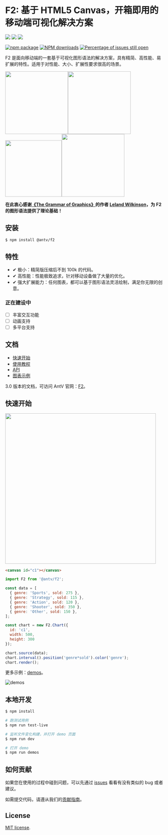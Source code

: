# F2: 基于 HTML5 Canvas，开箱即用的移动端可视化解决方案

[![](https://img.shields.io/travis/antvis/f2.svg)](https://travis-ci.org/antvis/f2)
![](https://img.shields.io/badge/language-javascript-red.svg)
![](https://img.shields.io/badge/license-MIT-000000.svg)

[![npm package](https://img.shields.io/npm/v/@antv/f2.svg)](https://www.npmjs.com/package/@antv/f2)
[![NPM downloads](http://img.shields.io/npm/dm/@antv/f2.svg)](https://npmjs.org/package/@antv/f2)
[![Percentage of issues still open](http://isitmaintained.com/badge/open/antvis/f2.svg)](http://isitmaintained.com/project/antvis/f2 "Percentage of issues still open")

F2 是面向移动端的一套基于可视化图形语法的解决方案，具有精简、高性能、易扩展的特性。适用于对性能、大小、扩展性要求很高的场景。

<img src="https://gw.alipayobjects.com/zos/rmsportal/JrymDHcnHRIgSDglEYNY.gif" width="200"><img src="https://gw.alipayobjects.com/zos/rmsportal/aqUteypLffbwVhjKwtZe.gif" width="200"><img src="https://gw.alipayobjects.com/zos/rmsportal/FkXzykmbYhPDqDpouJsg.gif" width="180"><img src="https://gw.alipayobjects.com/zos/rmsportal/ntPqElbzargYvMnJcxVX.gif" width="200">

**在此衷心感谢[《The Grammar of Graphics》](https://www.cs.uic.edu/~wilkinson/TheGrammarOfGraphics/GOG.html)的作者 [Leland Wilkinson](https://en.wikipedia.org/wiki/Leland_Wilkinson)，为 F2 的图形语法提供了理论基础！**

## 安装

```bash
$ npm install @antv/f2
```

## 特性
- ✔︎ 极小：精简版压缩后不到 100k 的代码。
- ✔︎ 高性能：性能极致追求，针对移动设备做了大量的优化。
- ✔︎ 强大扩展能力：任何图表，都可以基于图形语法灵活绘制，满足你无限的创意。

### 正在建设中

- [ ] 丰富交互功能
- [ ] 动画支持
- [ ] 多平台支持

## 文档

- [快速开始](./docs/getting-started/README.md)
- [使用教程](./docs/chart-concept/README.md)
- [API](./docs/api/README.md)
- [图表示例](./demos)

3.0 版本的文档，可访问 AntV 官网：[F2](https://antv.alipay.com/zh-cn/f2/3.x/index.html)。

## 快速开始

<img src="https://gw.alipayobjects.com/zos/rmsportal/QTqjaZLcsrmDFywWRfHv.png" width="480">

```html
<canvas id="c1"></canvas>
```

```js
import F2 from '@antv/f2';

const data = [ 
  { genre: 'Sports', sold: 275 },
  { genre: 'Strategy', sold: 115 },
  { genre: 'Action', sold: 120 },
  { genre: 'Shooter', sold: 350 },
  { genre: 'Other', sold: 150 },
];

const chart = new F2.Chart({
  id: 'c1',
  width: 500,
  height: 300  
});

chart.source(data);
chart.interval().position('genre*sold').color('genre');
chart.render();
```

更多示例：[demos](./demos)。

![demos](https://gw.alipayobjects.com/zos/rmsportal/RDCaavVwfzwoVTynJuNR.png)

## 本地开发

```bash
$ npm install

# 跑测试用例
$ npm run test-live

# 监听文件变化构建，并打开 demo 页面
$ npm run dev

# 打开 demo
$ npm run demos
```

## 如何贡献

如果您在使用的过程中碰到问题，可以先通过 [issues](https://github.com/antvis/f2/issues) 看看有没有类似的 bug 或者建议。

如需提交代码，请遵从我们的[贡献指南](https://github.com/antvis/f2/blob/master/CONTRIBUTING.md)。

## License

[MIT license](./LICENSE).
